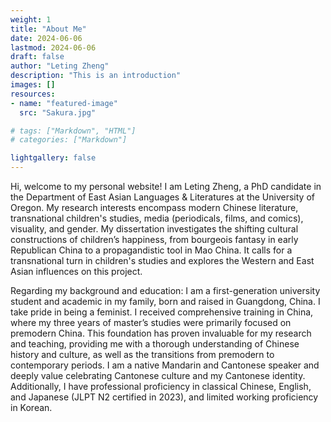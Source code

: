 ```yaml
---
weight: 1
title: "About Me"
date: 2024-06-06
lastmod: 2024-06-06
draft: false
author: "Leting Zheng"
description: "This is an introduction"
images: []
resources:
- name: "featured-image"
  src: "Sakura.jpg"

# tags: ["Markdown", "HTML"]
# categories: ["Markdown"]

lightgallery: false
---
```

Hi, welcome to my personal website! I am Leting Zheng, a PhD candidate in the Department of East Asian Languages & Literatures at the University of Oregon. My research interests encompass modern Chinese literature, transnational children's studies, media (periodicals, films, and comics), visuality, and gender. My dissertation investigates the shifting cultural constructions of children’s happiness, from bourgeois fantasy in early Republican China to a propagandistic tool in Mao China. It calls for a transnational turn in children's studies and explores the Western and East Asian influences on this project.

Regarding my background and education: I am a first-generation university student and academic in my family, born and raised in Guangdong, China. I take pride in being a feminist. I received comprehensive training in China, where my three years of master’s studies were primarily focused on premodern China. This foundation has proven invaluable for my research and teaching, providing me with a thorough understanding of Chinese history and culture, as well as the transitions from premodern to contemporary periods. I am a native Mandarin and Cantonese speaker and deeply value celebrating Cantonese culture and my Cantonese identity. Additionally, I have professional proficiency in classical Chinese, English, and Japanese (JLPT N2 certified in 2023), and limited working proficiency in Korean.


[comment]: [Minion](https://octodex.github.com/images/minion.png)


